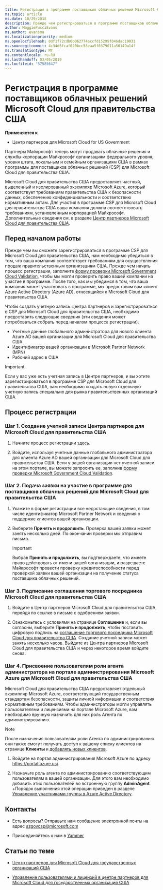 ```yaml
---
title: Регистрация в программе поставщиков облачных решений Microsoft Cloud для правительства США | Центр партнеров Microsoft Cloud для правительства США
ms.topic: article
ms.date: 10/29/2018
description: Прежде чем регистрироваться в программе поставщиков облачных решений Microsoft Cloud для правительства США, ознакомьтесь с требованиями программы CSP.
author: MaggiePucciEvans
ms.author: evansma
ms.localizationpriority: medium
ms.openlocfilehash: 0df1f72cdb0b062774accfd15299f046dac19031
ms.sourcegitcommit: 4c34d6fcaf020bcc53eaa5f0379011a56149a14f
ms.translationtype: MT
ms.contentlocale: ru-RU
ms.lasthandoff: 03/05/2019
ms.locfileid: "57585647"
---
```

# <a name="enroll-in-the-cloud-solution-provider-program-for-microsoft-cloud-for-us-government"></a>Регистрация в программе поставщиков облачных решений Microsoft Cloud для правительства США

**Применяется к**

-  Центр партнеров для Microsoft Cloud for US Government

Партнеры Майкрософт теперь могут продавать облачные решения и службы корпорации Майкрософт организациям федерального уровня, уровня штата, локальным и семейным организациям США в рамках программы для поставщиков облачных решений (CSP) для Microsoft Cloud для правительства США. 

Microsoft Cloud для правительства США предоставляет частный, выделенный и изолированный экземпляр Microsoft Azure, который соответствует требованиям правительства США к безопасности данных, обеспечению конфиденциальности и соответствию нормативным актам. Для участия в программе CSP для Microsoft Cloud для правительства США ваша компания должна соответствовать требованиям, установленным корпорацией Майкрософт. Дополнительные сведения см. в разделе [Центр партнеров Microsoft Cloud для правительства США](partner-center-for-microsoft-us-govt-cloud.md).

## <a name="before-you-begin"></a>Перед началом работы

Прежде чем вы сможете зарегистрироваться в программе CSP для Microsoft Cloud для правительства США, нам необходимо убедиться в том, что ваша компания соответствует требованиям для осуществления продаж правительственным организациям США. Прежде чем начать процесс регистрации, заполните [форму проверки Microsoft Government Cloud Validation](https://azuregov.microsoft.com/csp), чтобы мы могли проверить право вашей компании на участие в программе. После того, как мы убедимся в том, что ваша компания может участвовать в программе, мы предоставим вам клиент Azure Active Directory (Azure AD), относящийся к Microsoft Cloud для правительства США.  

Чтобы создать учетную запись Центра партнеров и зарегистрироваться в CSP для Microsoft Cloud для правительства США, необходимо предоставить следующие сведения (эти сведения может потребоваться собрать перед началом процесса регистрации).

-  Учетные данные глобального администратора для нового клиента Azure AD вашей организации для Microsoft Cloud для правительства США
-  Идентификатор вашей организации в Microsoft Partner Network (MPN) 
-  Рабочий адрес в США

> [!IMPORTANT]  
> Если у вас уже есть учетная запись в Центре партнеров, и вы хотите зарегистрироваться в программе CSP для Microsoft Cloud для правительства США, вам необходимо создать новую отдельную учетную запись специально для рынка правительственных организаций США.

## <a name="how-to-enroll"></a>Процесс регистрации 

### <a name="step-1---create-a-partner-center-account-for-microsoft-cloud-for-us-government"></a>Шаг 1. Создание учетной записи Центра партнеров для Microsoft Cloud для правительства США

1.  Начните процесс регистрации [здесь](https://partnercenter.microsoft.com/register/resellerusgjoinnow). 

2.  Войдите, используя учетные данные глобального администратора для клиента Azure AD вашей организации для Microsoft Cloud для правительства США. Если у вашей организации нет учетной записи на этом портале, вы можете запросить ее, заполнив [форму проверки Microsoft Government Cloud Validation](https://azuregov.microsoft.com/csp).


### <a name="step-2---apply-to-participate-in-the-cloud-solution-provider-program-for-microsoft-cloud-for-us-government"></a>Шаг 2. Подача заявки на участие в программе для поставщиков облачных решений для Microsoft Cloud для правительства США

1.  Укажите в форме регистрации все недостающие сведения, в том числе идентификатор Microsoft Partner Network и сведения о поддержке клиентов вашей организации. 

2.  Выберите **Принять и продолжить**. Проверка вашей заявки может занять несколько дней. По окончании проверки мы отправим письмо.

    > [!IMPORTANT]  
    > Выбрав **Принять и продолжить**, вы подтверждаете, что имеете право действовать от имени вашей организации, и разрешаете Майкрософт провести проверку кредитоспособности перед проверкой заявки вашей организации на получение статуса поставщика облачных решений.


### <a name="step-3---sign-the-reseller-agreement-for-microsoft-cloud-for-us-government"></a>Шаг 3. Подписание соглашения торгового посредника Microsoft Cloud для правительства США

1. Войдите в Центр партнеров Microsoft Cloud для правительства США, перейдя по ссылке в письме с одобрением заявки. 

2. Ознакомьтесь с условиями на странице **Соглашение** и, если вы согласны, выберите **Принять и продолжить**, чтобы поставить цифровую подпись на [соглашение торгового посредника Microsoft Cloud для правительства США](https://go.microsoft.com/fwlink/p/?linkid=843364). Создание учетной записи может занять несколько часов. Выйдите из Центра партнеров Microsoft Cloud для правительства США и через некоторое время войдите снова.


### <a name="step-4---assign-users-to-the-admin-agent-role-in-the-microsoft-azure-admin-portal-for-microsoft-cloud-for-us-government"></a>Шаг 4. Присвоение пользователям роли агента администратора на портале администрирования Microsoft Azure для Microsoft Cloud для правительства США

Microsoft Cloud для правительства США предоставляет отдельный экземпляр Microsoft Azure, соответствующий государственным стандартам безопасности, защиты личной информации и соответствия нормативным требованиям. Чтобы администраторы могли управлять пользователями и лицензиями на портале Microsoft Azure, вам необходимо вручную назначить для них роль Агента по администрированию.

> [!NOTE]  
> После назначения пользователям роли Агента по администрированию они также смогут получать доступ к вашему списку клиентов на странице **Клиенты** и [добавлять новых клиентов](add-a-new-customer.md).   

1.  Войдите на портал администрирования Microsoft Azure по адресу https://portal.azure.us/.

2.  Назначьте роль агента по администрированию соответствующим пользователям в вашей организации. Для этого вам необходимо добавить этих пользователей во встроенную группу **AdminAgent**. +Порядок выполнения этой операции приведен в разделе [Управление участниками группы в Azure Active Directory](https://docs.microsoft.com/azure/active-directory/active-directory-groups-members-azure-portal).
 
## <a name="connect-with-us"></a>Контакты

- Есть вопросы? Отправьте нам сообщение электронной почты на адрес azgovcsp@microsoft.com

- Присоединяйтесь к нам в [Yammer](https://www.yammer.com/cloudpartnercommunity/#/threads/inGroup?type=in_group&feedId=11509777&view=all) 

## <a name="related-topics"></a>Статьи по теме

-  [Центр партнеров для Microsoft Cloud для государственных организаций США](partner-center-for-microsoft-us-govt-cloud.md)

-  [Управление пользователями и лицензий в центре партнеров для Microsoft Cloud для государственных организаций США](user-management-in-partner-center-for-microsoft-us-govt-cloud.md)


